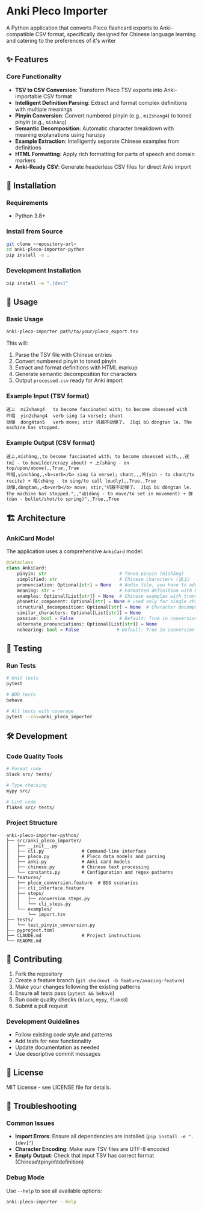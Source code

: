 # Anki Pleco Importer

A Python application that converts Pleco flashcard exports to Anki-compatible CSV format, specifically designed for Chinese language learning
and catering to the preferences of it's writer

## ✨ Features

### Core Functionality
- **TSV to CSV Conversion**: Transform Pleco TSV exports into Anki-importable CSV format
- **Intelligent Definition Parsing**: Extract and format complex definitions with multiple meanings
- **Pinyin Conversion**: Convert numbered pinyin (e.g., `mi2shang4`) to toned pinyin (e.g., `míshàng`)
- **Semantic Decomposition**: Automatic character breakdown with meaning explanations using hanzipy
- **Example Extraction**: Intelligently separate Chinese examples from definitions
- **HTML Formatting**: Apply rich formatting for parts of speech and domain markers
- **Anki-Ready CSV**: Generate headerless CSV files for direct Anki import

## 🚀 Installation

### Requirements
- Python 3.8+

### Install from Source
```bash
git clone <repository-url>
cd anki-pleco-importer-python
pip install -e .
```

### Development Installation
```bash
pip install -e ".[dev]"
```

## 📖 Usage

### Basic Usage
```bash
anki-pleco-importer path/to/your/pleco_export.tsv
```

This will:
1. Parse the TSV file with Chinese entries
2. Convert numbered pinyin to toned pinyin
3. Extract and format definitions with HTML markup
4. Generate semantic decomposition for characters
5. Output `processed.csv` ready for Anki import

### Example Input (TSV format)
```
迷上	mi2shang4	to become fascinated with; to become obsessed with
吟唱	yin2chang4	verb sing (a verse); chant
动弹	dong4tan5	verb move; stir 机器不动弹了。 Jīqì bù dòngtan le. The machine has stopped.
```

### Example Output (CSV format)
```
迷上,míshàng,,to become fascinated with; to become obsessed with,,,迷(mí - to bewilder/crazy about) + 上(shàng - on top/upon/above),,True,,True
吟唱,yínchàng,,<b>verb</b> sing (a verse); chant,,,吟(yín - to chant/to recite) + 唱(chàng - to sing/to call loudly),,True,,True
动弹,dòngtan,,<b>verb</b> move; stir,"机器不动弹了。 Jīqì bù dòngtan le. The machine has stopped.",,"动(dòng - to move/to set in movement) + 弹(dàn - bullet/shot/to spring)",,True,,True
```

## 🏗️ Architecture

### AnkiCard Model
The application uses a comprehensive `AnkiCard` model:

```python
@dataclass
class AnkiCard:
    pinyin: str                           # Toned pinyin (míshàng)
    simplified: str                       # Chinese characters (迷上)
    pronunciation: Optional[str] = None   # Audio file, you have to add this yourself
    meaning: str = ""                     # Formatted definition with HTML
    examples: Optional[List[str]] = None  # Chinese examples with translations
    phonetic_component: Optional[str] = None # used only for single characters
    structural_decomposition: Optional[str] = None  # Character decomposition
    similar_characters: Optional[List[str]] = None
    passive: bool = False                 # Default: True in conversion
    alternate_pronunciations: Optional[List[str]] = None
    nohearing: bool = False              # Default: True in conversion
```

## 🧪 Testing

### Run Tests
```bash
# Unit tests
pytest

# BDD tests
behave

# All tests with coverage
pytest --cov=anki_pleco_importer
```

## 🛠️ Development

### Code Quality Tools
```bash
# Format code
black src/ tests/

# Type checking
mypy src/

# Lint code
flake8 src/ tests/
```

### Project Structure
```
anki-pleco-importer-python/
├── src/anki_pleco_importer/
│   ├── __init__.py
│   ├── cli.py              # Command-line interface
│   ├── pleco.py            # Pleco data models and parsing
│   ├── anki.py             # Anki card models
│   ├── chinese.py          # Chinese text processing
│   └── constants.py        # Configuration and regex patterns
├── features/
│   ├── pleco_conversion.feature  # BDD scenarios
│   ├── cli_interface.feature
│   ├── steps/
│   │   ├── conversion_steps.py
│   │   └── cli_steps.py
│   └── examples/
│       └── import.tsv
├── tests/
│   └── test_pinyin_conversion.py
├── pyproject.toml
├── CLAUDE.md               # Project instructions
└── README.md
```

## 🤝 Contributing

1. Fork the repository
2. Create a feature branch (`git checkout -b feature/amazing-feature`)
3. Make your changes following the existing patterns
4. Ensure all tests pass (`pytest && behave`)
5. Run code quality checks (`black`, `mypy`, `flake8`)
6. Submit a pull request

### Development Guidelines
- Follow existing code style and patterns
- Add tests for new functionality
- Update documentation as needed
- Use descriptive commit messages

## 📝 License

MIT License - see LICENSE file for details.

## 🔧 Troubleshooting

### Common Issues
- **Import Errors**: Ensure all dependencies are installed (`pip install -e ".[dev]"`)
- **Character Encoding**: Make sure TSV files are UTF-8 encoded
- **Empty Output**: Check that input TSV has correct format (Chinese\tpinyin\tdefinition)

### Debug Mode
Use `--help` to see all available options:
```bash
anki-pleco-importer --help
```